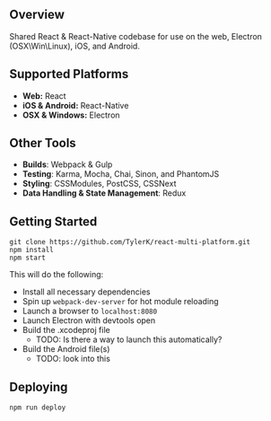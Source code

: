 ## Overview
Shared React &amp; React-Native codebase for use on the web, Electron (OSX\Win\Linux), iOS, and Android. 

## Supported Platforms
* **Web:** React
* **iOS & Android:** React-Native
* **OSX & Windows:** Electron

## Other Tools
* **Builds**: Webpack & Gulp
* **Testing**: Karma, Mocha, Chai, Sinon, and PhantomJS
* **Styling**: CSSModules, PostCSS, CSSNext
* **Data Handling & State Management**: Redux

## Getting Started
```
git clone https://github.com/TylerK/react-multi-platform.git
npm install
npm start
```

This will do the following:
* Install all necessary dependencies
* Spin up `webpack-dev-server` for hot module reloading
* Launch a browser to `localhost:8080`
* Launch Electron with devtools open
* Build the .xcodeproj file 
    * TODO: Is there a way to launch this automatically? 
* Build the Android file(s) 
    * TODO: look into this

## Deploying
```
npm run deploy
```


